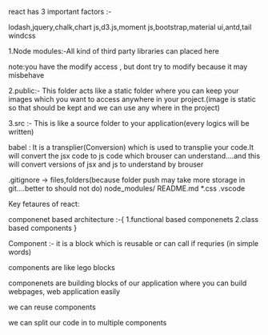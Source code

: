 react has 3 important factors :-

lodash,jquery,chalk,chart js,d3.js,moment js,bootstrap,material ui,antd,tail windcss

1.Node modules:-All kind of third party libraries can placed here

note:you have the modify access , but dont try to modify because it may misbehave

2.public:- This folder acts like a static folder where you can keep your images which you want to access anywhere in your project.(image is static so that should be kept and we can use any where in the project)

3.src :- This is like a source folder to your application(every logics will be written)

babel : It is a transplier(Conversion) which is used to transplie your code.It will convert the jsx code to js code which brouser can understand....and this will convert versions of jsx and js to understand by brouser


.gitignore -> files,folders(because folder push may take more storage in git....better to should not do)
node_modules/
README.md
*.css
.vscode

Key fetaures of react:

componenet based architecture :-{
    1.functional based componenets
    2.class based components
}

Component :- it is a block which is reusable or can call if requries (in simple words)

components are like lego blocks

componenets are building blocks of our application where you can build webpages, web application easily

we can reuse components

we can split our code in to multiple components